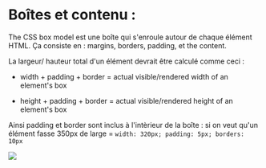 # Boîtes et contenu : 

The CSS box model est une boîte qui s'enroule autour de chaque élément HTML. Ça consiste en : margins, borders, padding, et the content.

La largeur/ hauteur total d'un élément devrait être calculé comme ceci :

- width + padding + border = actual visible/rendered width of an element's box

- height + padding + border = actual visible/rendered height of an element's box

Ainsi padding et border sont inclus à l'intèrieur de la boîte : si on veut qu'un élément fasse 350px de large = ```width: 320px; padding: 5px; borders: 10px```

![](/Users/alicefabre/Desktop/Cours/HTML-CSS/Box.png)